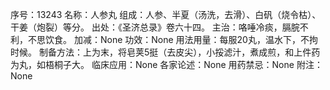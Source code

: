 序号：13243
名称：人参丸
组成：人参、半夏（汤洗，去滑）、白矾（烧令枯）、干姜（炮裂）等分。
出处：《圣济总录》卷六十四。
主治：咯唾冷痰，膈脘不利，不思饮食。
加减：None
功效：None
用法用量：每服20丸，温水下，不拘时候。
制备方法：上为末，将皂荚5挺（去皮尖），小挼滤汁，煮成煎，和上件药为丸，如梧桐子大。
临床应用：None
各家论述：None
用药禁忌：None
附注：None
